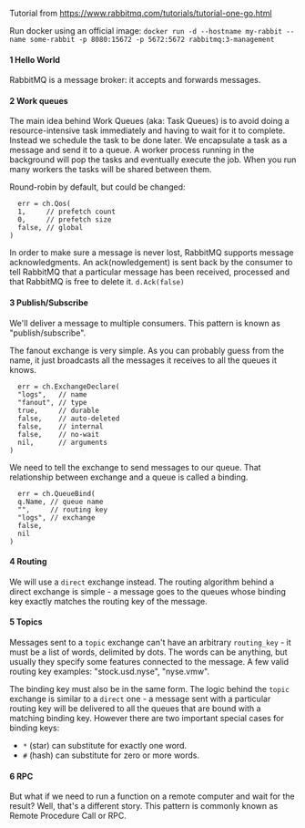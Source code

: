 Tutorial from https://www.rabbitmq.com/tutorials/tutorial-one-go.html

Run docker using an official image:
`docker run -d --hostname my-rabbit --name some-rabbit -p 8080:15672 -p 5672:5672 rabbitmq:3-management`

#### 1 Hello World

RabbitMQ is a message broker: it accepts and forwards messages.


#### 2 Work queues

The main idea behind Work Queues (aka: Task Queues) is to avoid doing a resource-intensive task immediately and having to wait for it to complete. Instead we schedule the task to be done later. We encapsulate a task as a message and send it to a queue. A worker process running in the background will pop the tasks and eventually execute the job. When you run many workers the tasks will be shared between them.

Round-robin by default, but could be changed:
```
  err = ch.Qos(
  1,     // prefetch count
  0,     // prefetch size
  false, // global
)
```

In order to make sure a message is never lost, RabbitMQ supports message acknowledgments. An ack(nowledgement) is sent back by the consumer to tell RabbitMQ that a particular message has been received, processed and that RabbitMQ is free to delete it.
`d.Ack(false)`


#### 3 Publish/Subscribe

We'll deliver a message to multiple consumers. This pattern is known as "publish/subscribe".

The fanout exchange is very simple. As you can probably guess from the name, it just broadcasts all the messages it receives to all the queues it knows.
```
  err = ch.ExchangeDeclare(
  "logs",   // name
  "fanout", // type
  true,     // durable
  false,    // auto-deleted
  false,    // internal
  false,    // no-wait
  nil,      // arguments
)
```

We need to tell the exchange to send messages to our queue. That relationship between exchange and a queue is called a binding.
```
  err = ch.QueueBind(
  q.Name, // queue name
  "",     // routing key
  "logs", // exchange
  false,
  nil
)
```

#### 4 Routing

We will use a `direct` exchange instead. The routing algorithm behind a direct exchange is simple - a message goes to the queues whose binding key exactly matches the routing key of the message.


#### 5 Topics

Messages sent to a `topic` exchange can't have an arbitrary `routing_key` - it must be a list of words, delimited by dots. The words can be anything, but usually they specify some features connected to the message. A few valid routing key examples: "stock.usd.nyse", "nyse.vmw".

The binding key must also be in the same form. The logic behind the `topic` exchange is similar to a `direct` one - a message sent with a particular routing key will be delivered to all the queues that are bound with a matching binding key. However there are two important special cases for binding keys:

* `*` (star) can substitute for exactly one word.
* `#` (hash) can substitute for zero or more words.


#### 6 RPC

But what if we need to run a function on a remote computer and wait for the result? Well, that's a different story. This pattern is commonly known as Remote Procedure Call or RPC.
